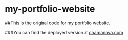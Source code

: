 # my-portfolio-website

##This is the original code for my portfolio website.

###You can find the deployed version at [chamanova.com](https://chamanova.com)

